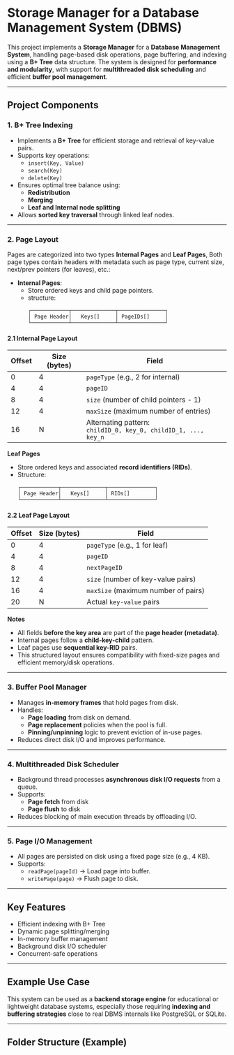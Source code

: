 # Storage Manager for a Database Management System (DBMS)

This project implements a **Storage Manager** for a **Database Management System**, handling page-based disk operations, page buffering, and indexing using a **B+ Tree** data structure. The system is designed for **performance and modularity**, with support for **multithreaded disk scheduling** and efficient **buffer pool management**.

---

## Project Components

### 1. B+ Tree Indexing
- Implements a **B+ Tree** for efficient storage and retrieval of key-value pairs.
- Supports key operations: 
  - `insert(Key, Value)`
  - `search(Key)`
  - `delete(Key)`
- Ensures optimal tree balance using:
  - **Redistribution**
  - **Merging**
  - **Leaf and Internal node splitting**
- Allows **sorted key traversal** through linked leaf nodes.

---

### 2. Page Layout

Pages are categorized into two types **Internal Pages** and **Leaf Pages**, Both page types contain headers with metadata such as page type, current size, next/prev pointers (for leaves), etc.:
- **Internal Pages**:
  - Store ordered keys and child page pointers.
  - structure:
    ```
    ┌────────────┬──────────────┬───────────────┐
    │ Page Header│   Keys[]     │ PageIDs[]     │
    └────────────┴──────────────┴───────────────┘
    ```

#### 2.1 Internal Page Layout

| Offset | Size (bytes) | Field                                      |
|--------|--------------|--------------------------------------------|
| 0      | 4            | `pageType` (e.g., 2 for internal)          |
| 4      | 4            | `pageID`                                   |
| 8      | 4            | `size` (number of child pointers - 1)      |
| 12     | 4            | `maxSize` (maximum number of entries)      |
| 16     | N            | Alternating pattern:<br>`childID_0, key_0, childID_1, ..., key_n` |


**Leaf Pages**
- Store ordered keys and associated **record identifiers (RIDs)**.
- Structure:
    ```
    ┌────────────┬──────────────┬───────────────┐
    │ Page Header│   Keys[]     │ RIDs[]        │
    └────────────┴──────────────┴───────────────┘
    ```
  

#### 2.2 Leaf Page Layout

| Offset | Size (bytes) | Field                                     |
|--------|--------------|-------------------------------------------|
| 0      | 4            | `pageType` (e.g., 1 for leaf)             |
| 4      | 4            | `pageID`                                  |
| 8      | 4            | `nextPageID`                              |
| 12     | 4            | `size` (number of key-value pairs)        |
| 16     | 4            | `maxSize` (maximum number of pairs)       |
| 20     | N            | Actual `key-value` pairs                  |


**Notes**

- All fields **before the key area** are part of the **page header (metadata)**.
- Internal pages follow a **child-key-child** pattern.
- Leaf pages use **sequential key-RID** pairs.
- This structured layout ensures compatibility with fixed-size pages and efficient memory/disk operations.


---

### 3. Buffer Pool Manager
- Manages **in-memory frames** that hold pages from disk.
- Handles:
  - **Page loading** from disk on demand.
  - **Page replacement** policies when the pool is full.
  - **Pinning/unpinning** logic to prevent eviction of in-use pages.
- Reduces direct disk I/O and improves performance.

---

### 4. Multithreaded Disk Scheduler
- Background thread processes **asynchronous disk I/O requests** from a queue.
- Supports:
  - **Page fetch** from disk
  - **Page flush** to disk
- Reduces blocking of main execution threads by offloading I/O.

---

### 5. Page I/O Management
- All pages are persisted on disk using a fixed page size (e.g., 4 KB).
- Supports:
  - `readPage(pageId)` → Load page into buffer.
  - `writePage(page)` → Flush page to disk.
---

## Key Features
- Efficient indexing with B+ Tree
- Dynamic page splitting/merging
- In-memory buffer management
- Background disk I/O scheduler
- Concurrent-safe operations

---

## Example Use Case
This system can be used as a **backend storage engine** for educational or lightweight database systems, especially those requiring **indexing and buffering strategies** close to real DBMS internals like PostgreSQL or SQLite.

---

## Folder Structure (Example)
